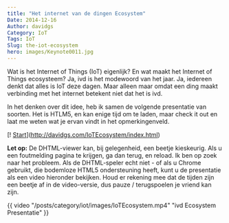 ```yaml
---
title: "Het internet van de dingen Ecosystem"
Date: 2014-12-16
Author: davidgs
Category: IoT
Tags: IoT
Slug: the-iot-ecosystem
hero: images/Keynote0011.jpg
---
```


Wat is het Internet of Things (IoT) eigenlijk? En wat maakt het Internet of Things ecosysteem? Ja, ivd is het modewoord van het jaar. Ja, iedereen denkt dat alles is IoT deze dagen. Maar alleen maar omdat een ding maakt verbinding met het internet betekent niet dat het is ivd.

In het denken over dit idee, heb ik samen de volgende presentatie van soorten. Het is HTLM5, en kan enige tijd om te laden, maar check it out en laat me weten wat je ervan vindt in het opmerkingenveld.

[! [Start](/posts/category/iot/images/Keynote0011.jpg)](http://davidgs.com/IoTEcosystem/index.html)

**Let op:** De DHTML-viewer kan, bij gelegenheid, een beetje kieskeurig. Als u een foutmelding pagina te krijgen, ga dan terug, en reload. Ik ben op zoek naar het probleem. Als de DHTML-speler echt niet - of als u Chrome gebruikt, die bodemloze HTML5 ondersteuning heeft, kunt u de presentatie als een video hieronder bekijken. Houd er rekening mee dat de tijden zijn een beetje af in de video-versie, dus pauze / terugspoelen je vriend kan zijn.

{{ video "/posts/category/iot/images/IoTEcosystem.mp4" "ivd Ecosystem Presentatie" }}
